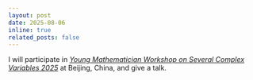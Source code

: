 ```yaml
---
layout: post
date: 2025-08-06
inline: true
related_posts: false
---
```


I will participate in *[Young Mathematician Workshop on Several Complex Variables 2025](http://math0.bnu.edu.cn/~wangzw/YMWSCV2025.html)* at Beijing, China, and give a talk.
